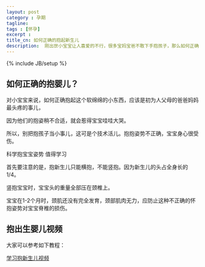 ```yaml
---
layout: post
category : 孕期
tagline:
tags : [怀孕]
excerpt :
title_cn: 如何正确的抱起新生儿
description:  刚出世小宝宝让人喜爱的不行，很多宝妈宝爸不敢下手抱孩子，那么如何正确的抱起新生儿呢？
---
```

{% include JB/setup %}

## 如何正确的抱婴儿？

  对小宝宝来说，如何正确抱起这个软绵绵的小东西，应该是初为人父母的爸爸妈妈最头疼的事儿，

因为他们的抱姿稍不合适，就会惹得宝宝哇哇大哭。

  所以，别把抱孩子当小事儿，这可是个技术活儿。抱抱姿势不正确，宝宝身心很受伤。

  科学抱宝宝姿势 值得学习

  首先要注意的是，抱新生儿只能横抱，不能竖抱。因为新生儿的头占全身长的1/4。

  竖抱宝宝时，宝宝头的重量全部压在颈椎上。

  宝宝在1-2个月时，颈肌还没有完全发育，颈部肌肉无力，应防止这种不正确的怀抱姿势对宝宝脊椎的损伤。

## 抱出生婴儿视频

  大家可以参考如下教程：

  [学习抱新生儿视频](http://www.iqiyi.com/v_19rrifw32i.html)



